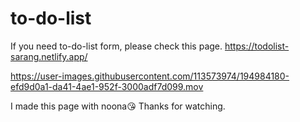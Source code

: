 # to-do-list

If you need to-do-list form, please check this page.
https://todolist-sarang.netlify.app/



https://user-images.githubusercontent.com/113573974/194984180-efd9d0a1-da41-4ae1-952f-3000adf7d099.mov


I made this page with noona😘
Thanks for watching.
